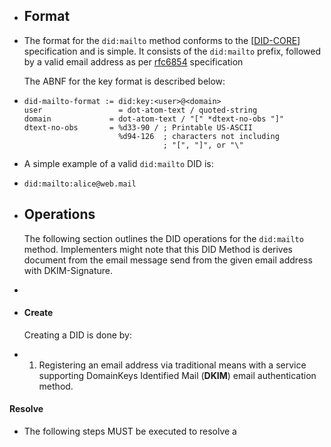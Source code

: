 - ## Format
- The format for the `did:mailto` method conforms to the [[DID-CORE](https://w3c-ccg.github.io/did-method-key/#bib-did-core)]
  specification and is simple. It consists of the  `did:mailto`  prefix,
  followed by a valid email address as per [rfc6854](https://datatracker.ietf.org/doc/html/rfc6854) specification
  
  The ABNF for the key format is described below:
- ```
  did-mailto-format := did:key:<user>@<domain>
  user   		       = dot-atom-text / quoted-string
  domain             = dot-atom-text / "[" *dtext-no-obs "]"
  dtext-no-obs       = %d33-90 / ; Printable US-ASCII
                       %d94-126  ; characters not including
                                 ; "[", "]", or "\"
  ```
- A simple example of a valid `did:mailto` DID is:
- ```
  did:mailto:alice@web.mail
  ```
- ## Operations
  
  The following section outlines the DID operations for the `did:mailto`
  method. Implementers might note that this DID Method is derives document from the email message send from the given email address with DKIM-Signature.
-
- #### Create
            
  Creating a DID is done by:
- 1. Registering an email address via traditional means with a service supporting DomainKeys Identified Mail (**DKIM**) email authentication method.
####                 Resolve
- The following steps MUST be executed to resolve a